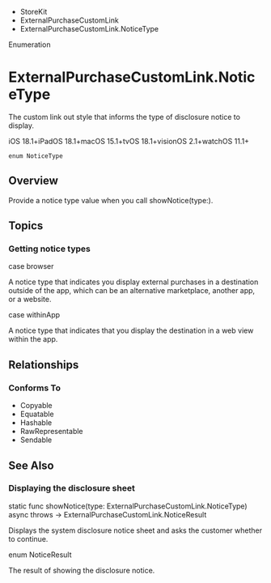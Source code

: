 

- StoreKit
- ExternalPurchaseCustomLink
-  ExternalPurchaseCustomLink.NoticeType 

Enumeration

# ExternalPurchaseCustomLink.NoticeType

The custom link out style that informs the type of disclosure notice to display.

iOS 18.1+iPadOS 18.1+macOS 15.1+tvOS 18.1+visionOS 2.1+watchOS 11.1+

``` source
enum NoticeType
```

## Overview

Provide a notice type value when you call showNotice(type:).

## Topics

### Getting notice types

case browser

A notice type that indicates you display external purchases in a destination outside of the app, which can be an alternative marketplace, another app, or a website.

case withinApp

A notice type that indicates that you display the destination in a web view within the app.

## Relationships

### Conforms To

- Copyable
- Equatable
- Hashable
- RawRepresentable
- Sendable

## See Also

### Displaying the disclosure sheet

static func showNotice(type: ExternalPurchaseCustomLink.NoticeType) async throws -> ExternalPurchaseCustomLink.NoticeResult

Displays the system disclosure notice sheet and asks the customer whether to continue.

enum NoticeResult

The result of showing the disclosure notice.

